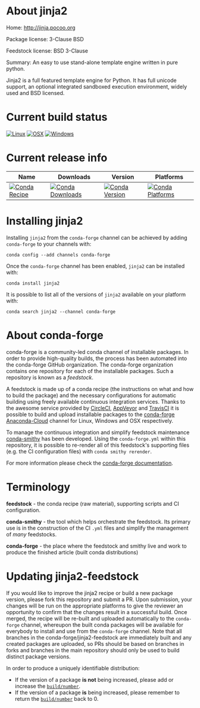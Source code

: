 About jinja2
============

Home: http://jinja.pocoo.org

Package license: 3-Clause BSD

Feedstock license: BSD 3-Clause

Summary: An easy to use stand-alone template engine written in pure python.

Jinja2 is a full featured template engine for Python. It has full unicode
support, an optional integrated sandboxed execution environment, widely
used and BSD licensed.


Current build status
====================

[![Linux](https://img.shields.io/circleci/project/github/conda-forge/jinja2-feedstock/master.svg?label=Linux)](https://circleci.com/gh/conda-forge/jinja2-feedstock)
[![OSX](https://img.shields.io/travis/conda-forge/jinja2-feedstock/master.svg?label=macOS)](https://travis-ci.org/conda-forge/jinja2-feedstock)
[![Windows](https://img.shields.io/appveyor/ci/conda-forge/jinja2-feedstock/master.svg?label=Windows)](https://ci.appveyor.com/project/conda-forge/jinja2-feedstock/branch/master)

Current release info
====================

| Name | Downloads | Version | Platforms |
| --- | --- | --- | --- |
| [![Conda Recipe](https://img.shields.io/badge/recipe-jinja2-green.svg)](https://anaconda.org/conda-forge/jinja2) | [![Conda Downloads](https://img.shields.io/conda/dn/conda-forge/jinja2.svg)](https://anaconda.org/conda-forge/jinja2) | [![Conda Version](https://img.shields.io/conda/vn/conda-forge/jinja2.svg)](https://anaconda.org/conda-forge/jinja2) | [![Conda Platforms](https://img.shields.io/conda/pn/conda-forge/jinja2.svg)](https://anaconda.org/conda-forge/jinja2) |

Installing jinja2
=================

Installing `jinja2` from the `conda-forge` channel can be achieved by adding `conda-forge` to your channels with:

```
conda config --add channels conda-forge
```

Once the `conda-forge` channel has been enabled, `jinja2` can be installed with:

```
conda install jinja2
```

It is possible to list all of the versions of `jinja2` available on your platform with:

```
conda search jinja2 --channel conda-forge
```


About conda-forge
=================

conda-forge is a community-led conda channel of installable packages.
In order to provide high-quality builds, the process has been automated into the
conda-forge GitHub organization. The conda-forge organization contains one repository
for each of the installable packages. Such a repository is known as a *feedstock*.

A feedstock is made up of a conda recipe (the instructions on what and how to build
the package) and the necessary configurations for automatic building using freely
available continuous integration services. Thanks to the awesome service provided by
[CircleCI](https://circleci.com/), [AppVeyor](http://www.appveyor.com/)
and [TravisCI](https://travis-ci.org/) it is possible to build and upload installable
packages to the [conda-forge](https://anaconda.org/conda-forge)
[Anaconda-Cloud](http://docs.anaconda.org/) channel for Linux, Windows and OSX respectively.

To manage the continuous integration and simplify feedstock maintenance
[conda-smithy](http://github.com/conda-forge/conda-smithy) has been developed.
Using the ``conda-forge.yml`` within this repository, it is possible to re-render all of
this feedstock's supporting files (e.g. the CI configuration files) with ``conda smithy rerender``.

For more information please check the [conda-forge documentation](https://conda-forge.org/docs/).

Terminology
===========

**feedstock** - the conda recipe (raw material), supporting scripts and CI configuration.

**conda-smithy** - the tool which helps orchestrate the feedstock.
                   Its primary use is in the construction of the CI ``.yml`` files
                   and simplify the management of *many* feedstocks.

**conda-forge** - the place where the feedstock and smithy live and work to
                  produce the finished article (built conda distributions)


Updating jinja2-feedstock
=========================

If you would like to improve the jinja2 recipe or build a new
package version, please fork this repository and submit a PR. Upon submission,
your changes will be run on the appropriate platforms to give the reviewer an
opportunity to confirm that the changes result in a successful build. Once
merged, the recipe will be re-built and uploaded automatically to the
`conda-forge` channel, whereupon the built conda packages will be available for
everybody to install and use from the `conda-forge` channel.
Note that all branches in the conda-forge/jinja2-feedstock are
immediately built and any created packages are uploaded, so PRs should be based
on branches in forks and branches in the main repository should only be used to
build distinct package versions.

In order to produce a uniquely identifiable distribution:
 * If the version of a package **is not** being increased, please add or increase
   the [``build/number``](http://conda.pydata.org/docs/building/meta-yaml.html#build-number-and-string).
 * If the version of a package **is** being increased, please remember to return
   the [``build/number``](http://conda.pydata.org/docs/building/meta-yaml.html#build-number-and-string)
   back to 0.